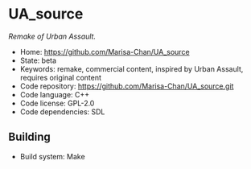 # UA_source

_Remake of Urban Assault._

- Home: https://github.com/Marisa-Chan/UA_source
- State: beta
- Keywords: remake, commercial content, inspired by Urban Assault, requires original content
- Code repository: https://github.com/Marisa-Chan/UA_source.git
- Code language: C++
- Code license: GPL-2.0
- Code dependencies: SDL

## Building

- Build system: Make
